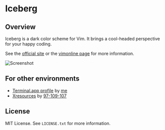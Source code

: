 Iceberg
=======


Overview
--------
Iceberg is a dark color scheme for Vim. It brings a cool-headed perspective for
your happy coding.

See the [official site](http://cocopon.me/app/vim-iceberg/) or the
[vimonline page](http://www.vim.org/scripts/script.php?script_id=4820) for more
information.

![Screenshot](http://cocopon.me/app/vim-iceberg/github/screenshot.png)


For other environments
----------------------
- [Terminal.app profile](http://cocopon.me/app/vim-iceberg/) by [me](https://github.com/cocopon)
- [Xresources](https://gist.github.com/97-109-107/063193d150df272a049b) by [97-109-107](https://github.com/97-109-107)


License
-------
MIT License. See `LICENSE.txt` for more information.
